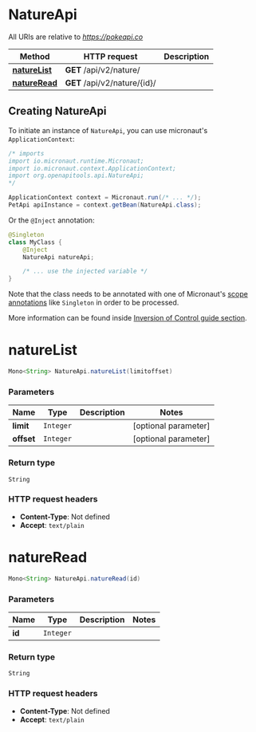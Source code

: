 # NatureApi

All URIs are relative to *https://pokeapi.co*

| Method | HTTP request | Description |
|------------- | ------------- | -------------|
| [**natureList**](NatureApi.md#natureList) | **GET** /api/v2/nature/ |  |
| [**natureRead**](NatureApi.md#natureRead) | **GET** /api/v2/nature/{id}/ |  |


## Creating NatureApi

To initiate an instance of `NatureApi`, you can use micronaut's `ApplicationContext`:
```java
/* imports
import io.micronaut.runtime.Micronaut;
import io.micronaut.context.ApplicationContext;
import org.openapitools.api.NatureApi;
*/

ApplicationContext context = Micronaut.run(/* ... */);
PetApi apiInstance = context.getBean(NatureApi.class);
```

Or the `@Inject` annotation:
```java
@Singleton
class MyClass {
    @Inject
    NatureApi natureApi;

    /* ... use the injected variable */
}
```
Note that the class needs to be annotated with one of Micronaut's [scope annotations](https://docs.micronaut.io/latest/guide/#scopes) like `Singleton` in order to be processed.

More information can be found inside [Inversion of Control guide section](https://docs.micronaut.io/latest/guide/#ioc).

<a name="natureList"></a>
# **natureList**
```java
Mono<String> NatureApi.natureList(limitoffset)
```



### Parameters
| Name | Type | Description  | Notes |
|------------- | ------------- | ------------- | -------------|
| **limit** | `Integer`|  | [optional parameter] |
| **offset** | `Integer`|  | [optional parameter] |


### Return type
`String`



### HTTP request headers
 - **Content-Type**: Not defined
 - **Accept**: `text/plain`

<a name="natureRead"></a>
# **natureRead**
```java
Mono<String> NatureApi.natureRead(id)
```



### Parameters
| Name | Type | Description  | Notes |
|------------- | ------------- | ------------- | -------------|
| **id** | `Integer`|  | |


### Return type
`String`



### HTTP request headers
 - **Content-Type**: Not defined
 - **Accept**: `text/plain`

